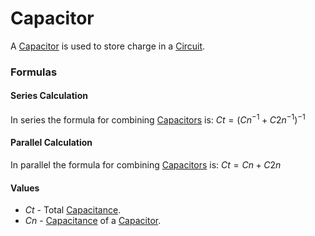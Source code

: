 # Capacitor
A [Capacitor](Capacitor.md) is used to store charge in a [Circuit](../Circuits/Circuit.md).

### Formulas
#### Series Calculation
In series the formula for combining [Capacitors](Capacitor.md) is:
$Ct = (Cn^{-1} + C2n^{-1})^{-1}$
#### Parallel Calculation
In parallel the formula for combining [Capacitors](Capacitor.md) is:
$Ct = Cn + C2n$
#### Values
- $Ct$ - Total [Capacitance](Capacitance.md).
- $Cn$ - [Capacitance](Capacitance.md) of a [Capacitor](Capacitor.md).
